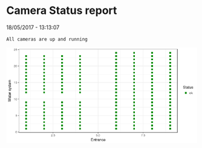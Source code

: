 Camera Status report
================
18/05/2017 - 13:13:07

    All cameras are up and running

![](camreport_files/figure-markdown_github/unnamed-chunk-2-1.png)
